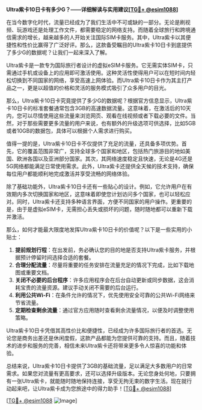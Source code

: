**Ultra紫卡10日卡有多少G？——详细解读与实用建议[[TG💪+ @esim1088](https://t.me/s/esim1088)]**

在当今数字化时代，流量已经成为了我们生活中不可或缺的一部分。无论是刷视频、玩游戏还是处理工作文件，都需要稳定的网络支持。而随着全球旅行和跨境通信需求的增长，越来越多的人开始关注国际SIM卡服务。其中，Ultra紫卡以其便捷性和性价比赢得了广泛好评。那么，这款备受瞩目的Ultra紫卡10日卡到底提供了多少G的数据呢？让我们一起来深入了解。

Ultra紫卡是一款专为国际旅行者设计的虚拟eSIM卡服务。它无需实体SIM卡，只需通过手机或设备上的应用即可激活使用。这种灵活性使得用户可以在短时间内轻松切换到不同国家的网络，享受高速上网体验。而Ultra紫卡10日卡作为其主打产品之一，更是以超值的价格和灵活的服务模式吸引了众多用户的目光。

那么，Ultra紫卡10日卡究竟提供了多少G的数据呢？根据官方信息显示，Ultra紫卡10日卡的标准套餐通常包含3GB的高速数据流量。这意味着，在激活后的10天内，您可以尽情使用这些流量来浏览网页、观看在线视频或者下载必要的文件。当然，对于那些需要更多流量的用户来说，也有额外的升级选项可供选择，比如5GB或者10GB的数据包，具体可以根据个人需求进行购买。

值得一提的是，Ultra紫卡10日卡不仅提供了充足的流量，还具备多项优势。首先，它的覆盖范围非常广，支持全球多个国家和地区，包括热门旅游目的地如美国、欧洲各国以及亚洲部分国家。其次，其网络速度稳定且快速，无论是4G还是5G网络都能满足日常使用需求。此外，Ultra紫卡还提供全天候的技术支持，确保每位用户都能顺利地完成激活并享受流畅的网络体验。

除了基础功能外，Ultra紫卡10日卡还有一些贴心的设计。例如，它允许用户在有效期内多次切换国家和地区，这意味着即使您计划访问多个国家，也可以轻松应对。同时，Ultra紫卡还支持多种语言界面，方便不同国家的用户操作。更重要的是，由于是虚拟eSIM卡，无需担心丢失或损坏的问题，随时随地都可以重新下载并激活。

那么，如何才能最大限度地发挥Ultra紫卡10日卡的价值呢？以下是一些实用的小贴士：

1. **提前规划行程**：在出发前，务必确认您的目的地是否支持Ultra紫卡服务，并根据预计停留时间选择合适的套餐。
2. **合理分配流量**：尽量将重要的任务安排在流量充足的情况下完成，比如下载地图或重要文档。
3. **关闭不必要的后台程序**：许多应用程序会在后台自动更新或同步数据，这会消耗宝贵的流量资源。建议手动关闭不需要的后台运行。
4. **利用公共Wi-Fi**：在条件允许的情况下，优先使用安全可靠的公共Wi-Fi网络来节省流量。
5. **定期检查剩余流量**：通过官方应用随时查看剩余流量情况，以便及时调整使用策略。

Ultra紫卡10日卡凭借其高性价比和便捷性，已经成为许多国际旅行者的首选。无论您是商务出差还是休闲度假，这款产品都能为您提供可靠的支持。而且，随着技术的进步和服务的完善，相信未来Ultra紫卡还将带来更多令人惊喜的功能和体验。

总结来说，Ultra紫卡10日卡提供了3GB的基础流量，足以满足大多数用户的日常需求。如果您对流量有更高要求，还可以选择升级版本。无论您身处何地，只要拥有一张Ultra紫卡，就能随时随地保持连接，享受无拘无束的数字生活。现在就行动起来吧，让Ultra紫卡成为您旅途中的得力助手！[[TG💪+ @esim1088](https://t.me/s/esim1088)]

[[TG💪+ @esim1088](https://t.me/s/esim1088) ![Image](https://i.postimg.cc/4NQfJmqS/Snipaste-2025-05-13-00-14-12.png)]
